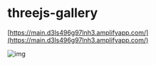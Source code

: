 # threejs-gallery

[https://main.d3ls496g97lnh3.amplifyapp.com/](https://main.d3ls496g97lnh3.amplifyapp.com/)

![img](https://github.com/akihiro-tj/threejs-gallery/assets/50857720/62f445dd-b5d2-4878-baf2-8a0e0fa92aaa)
